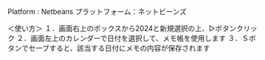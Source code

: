 Platform : Netbeans
プラットフォーム：ネットビーンズ

＜使い方＞
１．画面右上のボックスから2024と新規選択の上、▷ボタンクリック
２．画面左上のカレンダーで日付を選択して、メモ帳を使用します
３．Ｓボタンでセーブすると、該当する日付にメモの内容が保存されます
